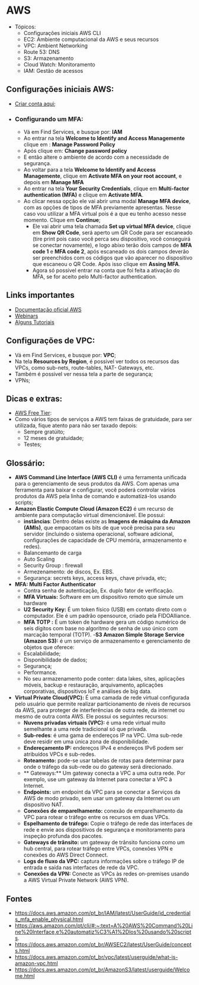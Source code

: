 # AWS
- Tópicos:
  - Configurações iniciais AWS CLI
  - EC2: Ambiente computacional da AWS e seus recursos 
  - VPC: Ambient Networking 
  - Route 53: DNS
  - S3: Armazenamento 
  - Cloud Watch: Monitoramento 
  - IAM: Gestão de acessos

## Configurações iniciais AWS:
- [Criar conta aqui](https://console.aws.amazon.com/);
- ### Configurando um MFA:
  - Vá em Find Services, e busque por: **IAM**
  - Ao entrar na tela **Welcome to Identify and Access Managemente** clique em : **Manage Password Policy**
  - Após clique em: **Change password policy**
  - E então altere o ambiente de acordo com a necessidade de segurança.
  - Ao voltar para a tela **Welcome to Identify and Access Managemente**, clique em **Activate MFA on your root account**, e depois em **Manage MFA**
  - Ao entrar na tela **Your Security Credentials**, clique em **Multi-factor authentication (MFA)** e clique em **Activate MFA**.
  - Ao clicar nessa opção ele vai abrir uma modal **Manage MFA device**, com as opções de tipos de MFA previamente apresentas. Nesse caso vou utilizar a MFA virtual pois é a que eu tenho acesso nesse momento. Clique em **Continue**;
    - Ele vai abrir uma tela chamada **Set up virtual MFA device**, clique em **Show QR Code**, será aperto um QR Code para ser escaneado (tire print pois caso você perca seu dispositivo, você conseguirá se conectar novamente), e logo abixo terão dois campos de **MFA code 1** e **MFA code 2**, após escaneado os dois campos deverão ser preenchidos com os códigos que vão aparecer no dispositivo que escaneou o QR Code. Após isso clique em **Assing MFA**.
    - Agora só possivel entrar na conta que foi feita a ativação do MFA, se for aceito pelo Multi-factor authentication.
## Links importantes
 - [Documentação oficial AWS](https://docs.aws.amazon.com/)
 - [Webinars](https://aws.amazon.com/pt/about-aws/events/)
 - [Alguns Tutoriais](https://aws.amazon.com/pt/getting-started/hands-on/?getting-started-all.sort-by=item.additionalFields.sortOrder&getting-started-all.sort-order=asc&awsf.getting-started-category=*all&awsf.getting-started-level=*all&awsf.getting-started-content-type=*all)

## Configurações de VPC:
- Vá em Find Services, e busque por: **VPC**;
- Na tela **Resources by Region**, é possivel ver todos os recursos das VPCs, como sub-nets, route-tables, NAT- Gateways, etc.
- Também é possivel ver nessa tela a parte de segurança;
- VPNs;
 
 ## Dicas e extras:
 - [AWS Free Tier](https://aws.amazon.com/pt/free/?trk=c9dcfe7b-33fc-4345-b0c3-77b810bbd58c&sc_channel=ps&ef_id=Cj0KCQjw8e-gBhD0ARIsAJiDsaW0WMm9KlDYhElMKdfWBlwaAI2O_p_eUiX1c9jnp7jG0gPNVSn9jAsaAmYAEALw_wcB:G:s&s_kwcid=AL!4422!3!454435137261!e!!g!!aws%20free%20tier!10758390156!106168762716&all-free-tier.sort-by=item.additionalFields.SortRank&all-free-tier.sort-order=asc&awsf.Free%20Tier%20Types=*all&awsf.Free%20Tier%20Categories=*all):
  - Como vários tipos de serviços a AWS tem faixas de gratuidade, para ser utilizada, fique atento para não ser taxado depois:
    - Sempre gratúito;
    - 12 meses de gratuidade;
    - Testes;

## Glossário:
- **AWS Command Line Interface (AWS CLI)** é uma ferramenta unificada para o gerenciamento de seus produtos da AWS. Com apenas uma ferramenta para baixar e configurar, você poderá controlar vários produtos da AWS pela linha de comando e automatizá-los usando scripts;
- **Amazon Elastic Compute Cloud (Amazon EC2)** é um recurso de ambiente para computação virtual dimencionável. Ele possui:
   - **instâncias**: Dentro delas existe as **Imagens de máquina da Amazon (AMIs)**, que empacotam os bits de que você precisa para seu servidor (incluindo o sistema operacional, software adicional, configurações  de capacidade de CPU memória, armazenamento e redes). 
   - Balancemanto de carga 
   - Auto Scaling
   - Security Group : firewall
   - Armezenamento: de discos, Ex. EBS.
   - Segurança: secrets keys, access keys, chave privada, etc;
- **MFA: Multi Factor Authenticator**
  - Contra senha de autenticação, Ex. duplo fator de verificação.
  - **MFA Virtuais:** Software em um dispositivo remoto que simule um hardware
  - **U2 Security Key:** É um token físico (USB) em contato direto com o computador. Ele é um padrão opensource, criado pela FIDOAlliance.
  - **MFA TOTP :** É um token de hardware gera um código numérico de seis dígitos com base no algoritmo de senha de uso único com marcação temporal (TOTP).
-**S3 Amazon Simple Storage Service (Amazon S3):** é um serviço de armazenamento e gerenciamento de objetos que oferece:
  - Escalabilidade;
  - Disponibilidade de dados;
  - Segurança;
  - Performance. 
  - No seu armazenamento pode conter: data lakes, sites, aplicações móveis, backup e restauração, arquivamento, aplicações corporativas, dispositivos IoT e análises de big data. 
- **Virtual Private Cloud(VPC):** É uma camada de rede virtual configurada pelo usuário que permite realizar particionamento de niveis de recursos da AWS, para proteger de interferências de outra rede, da internet ou mesmo de outra conta AWS. Ele possui os seguintes recursos:
  - **Nuvens privadas virtuais (VPC):** é uma rede virtual muito semelhante a uma rede tradicional só que privada.
  - **Sub-redes**: é uma gama de endereços IP na VPC. Uma sub-rede deve residir em uma única zona de disponibilidade.
  - **Endereçamento IP:** endereços IPv4 e endereços IPv6 podem ser  atribuídos VPCs e sub-redes.
  - **Roteamento:** pode-se usar tabelas de rotas para determinar para onde o tráfego da sub-rede ou do gateway será direcionado.
  - ** Gateways:** Um gateway conecta a VPC a uma outra rede. Por exemplo, use um gateway da Internet para conectar a VPC à Internet. 
  - **Endpoints:** um endpoint da VPC para se conectar a Serviços da AWS de modo privado, sem usar um gateway da Internet ou um dispositivo NAT.
  - **Conexões de emparelhamento:** conexão de emparelhamento da VPC para rotear o tráfego entre os recursos em duas VPCs.
  - **Espelhamento de tráfego:** Copie o tráfego de rede das interfaces de rede e envie aos dispositivos de segurança e monitoramento para inspeção profunda dos pacotes.
  - **Gateways de trânsito:** um gateway de trânsito funciona como um hub central, para rotear tráfego entre VPCs, conexões VPN e conexões do AWS Direct Connect.
  - **Logs de fluxo da VPC:** captura informações sobre o tráfego IP de entrada e saída nas interfaces de rede da VPC.
  - **Conexões da VPN:** Conecte as VPCs às redes on-premises usando a AWS Virtual Private Network (AWS VPN).


## Fontes
- https://docs.aws.amazon.com/pt_br/IAM/latest/UserGuide/id_credentials_mfa_enable_physical.html
- https://aws.amazon.com/pt/cli/#:~:text=A%20AWS%20Command%20Line%20Interface,e%20automatiz%C3%A1%2Dlos%20usando%20scripts.
- https://docs.aws.amazon.com/pt_br/AWSEC2/latest/UserGuide/concepts.html
- https://docs.aws.amazon.com/pt_br/vpc/latest/userguide/what-is-amazon-vpc.html
- https://docs.aws.amazon.com/pt_br/AmazonS3/latest/userguide/Welcome.html
